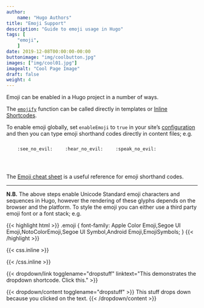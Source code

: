 ```yaml
---
author:
    name: "Hugo Authors"
title: "Emoji Support"
description: "Guide to emoji usage in Hugo"
tags: [
    "emoji",
    ]
date: 2019-12-08T00:00:00-00:00
buttonimage: "img/coolbutton.jpg"
images: ["img/cool01.jpg"]
imagealt: "Cool Page Image"
draft: false
weight: 4
---
```


Emoji can be enabled in a Hugo project in a number of ways. 
<!--more-->
The [`emojify`](https://gohugo.io/functions/emojify/) function can be called directly in templates or [Inline Shortcodes](https://gohugo.io/templates/shortcode-templates/#inline-shortcodes). 

To enable emoji globally, set `enableEmoji` to `true` in your site’s [configuration](https://gohugo.io/getting-started/configuration/) and then you can type emoji shorthand codes directly in content files; e.g.


<p><span class="nowrap"><span class="emojify">🙈</span> <code>:see_no_evil:</code></span>  <span class="nowrap"><span class="emojify">🙉</span> <code>:hear_no_evil:</code></span>  <span class="nowrap"><span class="emojify">🙊</span> <code>:speak_no_evil:</code></span></p>
<br>

The [Emoji cheat sheet](http://www.emoji-cheat-sheet.com/) is a useful reference for emoji shorthand codes.

***

**N.B.** The above steps enable Unicode Standard emoji characters and sequences in Hugo, however the rendering of these glyphs depends on the browser and the platform. To style the emoji you can either use a third party emoji font or a font stack; e.g.

{{< highlight html >}}
.emoji {
font-family: Apple Color Emoji,Segoe UI Emoji,NotoColorEmoji,Segoe UI Symbol,Android Emoji,EmojiSymbols;
}
{{< /highlight >}}

{{< css.inline >}}
<style>
.emojify {
    font-family: Apple Color Emoji,Segoe UI Emoji,NotoColorEmoji,Segoe UI Symbol,Android Emoji,EmojiSymbols;
    font-size: 2rem;
    vertical-align: middle;
}
@media screen and (max-width:650px) {
    .nowrap {
    display: block;
    margin: 25px 0;
}
}
</style>
{{< /css.inline >}}

{{< dropdown/link togglename="dropstuff" linktext="This demonstrates the dropdown shortcode.  Click this." >}}

{{< dropdown/content togglename="dropstuff" >}}
    This stuff drops down because you clicked on the text.
{{< /dropdown/content >}}
